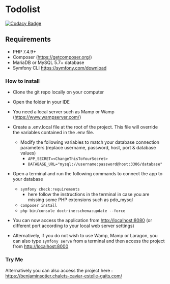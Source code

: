 # Todolist

[![Codacy Badge](https://api.codacy.com/project/badge/Grade/afbe491f48d3422fbf15cf9d352912fe)](https://app.codacy.com/gh/binblink/Todolist?utm_source=github.com&utm_medium=referral&utm_content=binblink/Todolist&utm_campaign=Badge_Grade_Settings)

## Requirements

- PHP 7.4.9+
- Composer (<https://getcomposer.org/>)
- MariaDB or MySQL 5.7+ database
- Symfony CLI <https://symfony.com/download>

### How to install

- Clone the git repo locally on your computer
- Open the folder in your IDE
- You need a local server such as Mamp or Wamp (<https://www.wampserver.com/>)
- Create a .env.local file at the root of the project. This file will override the variables contained in the .env file.
  - Modify the following variables to match your database connection parameters (replace username, password, host, port & database values)
    - ```APP_SECRET=<ChangeThisToYourSecret>```
    - ```DATABASE_URL="mysql://username:password@host:3306/database"```

- Open a terminal and run the following commands to connect the app to your database
  - ```symfony check:requirements```
    - here follow the instructions in the terminal in case you are missing some PHP extensions such as pdo_mysql
  - ```composer install```
  - ```php bin/console doctrine:schema:update --force```
- You can now access the application from <http://localhost:8080> (or different port according to your local web server settings)
- Alternatively, if you do not wish to use Wamp, Mamp or Laragon, you can also type ```symfony serve``` from a terminal and then access the project from <http://localhost:8000>

### Try Me

Alternatively you can also access the project here : <https://benjaminsotier.chalets-caviar-estelle-gaits.com/>

